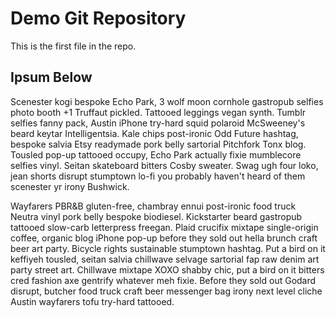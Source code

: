 # Demo Git Repository

This is the first file in the repo.

## Ipsum Below

Scenester kogi bespoke Echo Park, 3 wolf moon cornhole gastropub selfies photo booth +1 Truffaut pickled. Tattooed leggings vegan synth. Tumblr selfies fanny pack, Austin iPhone try-hard squid polaroid McSweeney's beard keytar Intelligentsia. Kale chips post-ironic Odd Future hashtag, bespoke salvia Etsy readymade pork belly sartorial Pitchfork Tonx blog. Tousled pop-up tattooed occupy, Echo Park actually fixie mumblecore selfies vinyl. Seitan skateboard bitters Cosby sweater. Swag ugh four loko, jean shorts disrupt stumptown lo-fi you probably haven't heard of them scenester yr irony Bushwick.

Wayfarers PBR&B gluten-free, chambray ennui post-ironic food truck Neutra vinyl pork belly bespoke biodiesel. Kickstarter beard gastropub tattooed slow-carb letterpress freegan. Plaid crucifix mixtape single-origin coffee, organic blog iPhone pop-up before they sold out hella brunch craft beer art party. Bicycle rights sustainable stumptown hashtag. Put a bird on it keffiyeh tousled, seitan salvia chillwave selvage sartorial fap raw denim art party street art. Chillwave mixtape XOXO shabby chic, put a bird on it bitters cred fashion axe gentrify whatever meh fixie. Before they sold out Godard disrupt, butcher food truck craft beer messenger bag irony next level cliche Austin wayfarers tofu try-hard tattooed.

